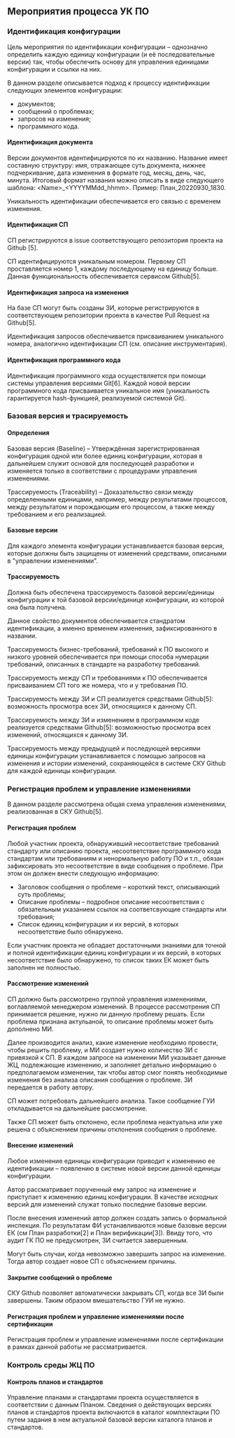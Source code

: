 ## Мероприятия процесса УК ПО

### Идентификация конфигурации

Цель мероприятия по идентификации конфигурации – однозначно определить каждую единицу конфигурации (и её последовательные версии) так, чтобы обеспечить основу для управления единицами конфигурации и ссылки на них.

В данном разделе описывается подход к процессу идентификации следующих элементов конфигурации:

-   документов;
-   сообщений о проблемах;
-   запросов на изменения;
-   программного кода.

#### Идентификация документа

Версии документов идентифицируются по их названию. Название имеет составную структуру: имя, отражающее суть документа, нижнее подчеркивание, дата изменения в формате год, месяц, день, час, минута. Итоговый формат названия можно описать в виде следующего шаблона: \<Name\>\_\<YYYYMMdd_hhmm\>. Пример: План_20220930_1830.

Уникальность идентификации обеспечивается его связью с временем изменения.

#### Идентификация СП

СП регистрируются в issue соответствующего репозитория проекта на Github [5].

СП идентифицируются уникальным номером. Первому СП проставляется номер 1, каждому последующему на единицу больше. Данная функциональность обеспечивается сервисом Github[5].

#### Идентификация запроса на изменения

На базе СП могут быть созданы ЗИ, которые регистрируются в соответствующем репозитории проекта в качестве Pull Request на Github[5].

Идентификация запросов обеспечивается присваиванием уникального номера, аналогично идентификации СП (см. описание инструментария).

#### Идентификация программного кода

Идентификация программного кода осуществляется при помощи системы управления версиями Git[6]. Каждой новой версии программного кода присваивается уникальное имя (уникальность гарантируется hash-функцией, реализуемой системой Git).

### Базовая версия и трасируемость

#### Определения

Базовая версия (Baseline) – Утверждённая зарегистрированная конфигурация одной или более единиц конфигурации, которая в дальнейшем служит основой для последующей разработки и изменяется только в соответствии с процедурами управления изменениями.

Трассируемость (Traceability) – Доказательство связи между определенными единицами, например, между результатами процессов, между результатом и порождающим его процессом, а также между требованием и его реализацией.

#### Базовые версии

Для каждого элемента конфигурации устанавливается базовая версия, которые должны быть защищены от изменений средствами, описаными в "управлении изменениями".

#### Трассируемость

Должна быть обеспечена трассируемость базовой версии/единицы конфигурации к той базовой версии/единице конфигурации, из которой она была получена.

Данное свойство документов обеспечивается стандратом идентификации, а именно временем изменения, зафиксированного в названии.

Трассируемость бизнес-требований, требований к ПО высокого и низкого уровней обеспечивается при помощи способа нумерации требований, описанных в стандарте на разработку требований.

Трассируемость между СП и требованиями к ПО обеспечивается присваиванием СП того же номера, что и у требования ПО.

Трассируемость между ЗИ и СП реализуется средствами Github[5]: возможность просмотра всех ЗИ, относящихся к данному СП.

Трассируемость между ЗИ и изменением в программном коде реализуется средствами Github[5]: возможностью просмотра всех изменений, относящихся к данному ЗИ.

Трассируемость между предыдущей и последующей версиями единицы конфигурации устанавливается с помощью запросов на изменения и истории изменений, сохраняющейся в системе СКУ Github для каждой единицы конфигурации.

### Регистрация проблем и управление изменениями

В данном разделе рассмотрена общая схема управления изменениями, реализованная в СКУ Github[5].

#### Регистрация проблем

Любой участник проекта, обнаруживший несоответствие требований стандарту или описанию проекта, несоответствие программного кода стандартам или требованиям и ненормальную работу ПО и т.п., обязан зафиксировать это несоответствие в виде сообщения о проблеме. При этом он должен внести следующую информацию:

-   Заголовок сообщения о проблеме – короткий текст, описывающий суть проблемы;
-   Описание проблемы – подробное описание несоответствия с обязательным указанием ссылок на соответсвующие стандарты или требования;
-   Список единиц конфигурации и их версий, в которых несоответствие было обнаружено.

Если участник проекта не обладает достаточными знаниями для точной и полной идентификации единиц конфигурации и их версий, в которых несоответствие было обнаружено, то список таких ЕК может быть заполнен не полностью.

#### Рассмотрение изменений

СП должно быть рассмотрено группой управления изменениями, воглавляемой менеджером изменений. В процессе рассмотрения СП принимается решение, нужно ли данную проблему решать. Если проблема признана актульаной, то описание проблемы может быть дополнено МИ.

Далее производится анализ, какие изменение необходимо провести, чтобы решить проблему, и МИ создает нужно количество ЗИ с привязкой к СП. В каждом запросе на изменении МИ указывает данные ЖЦ, подлежающие изменению, и заполняет детально информацию о предполагаемом изменении, так чтобы автор смог понять необходимые изменения без анализа описания сообщения о проблеме. ЗИ передается в работу автору.

СП может потребовать дальнейшего анализа. Такое сообщение ГУИ откладывается на дальнейшее рассмотрение.

Также СП может быть отклонено, если проблема неактуальна или уже решена с объяснением причины отклонения сообщения о проблеме.

#### Внесение изменений

Любое изменение единицы конфигурации приводит к изменению ее идентификации – появлению в системе новой версии данной единицы конфигурации.

Автор рассматривает порученный ему запрос на изменение и приступает к изменению единиц конфигурации. В качестве исходных версий для изменений служат только последние базовые версии.

После внесения изменений автор должен создать запись о формальной инспекция. По результатам ФИ устанавливаются новые базовые версии ЕК (см План разработки[2] и План верификации[3]). Ввиду того, что аудит ГК ПО не предусмотрен, ЗИ считается завершенным.

Могут быть случаи, когда невозможно завершить запрос на изменение. Тогда автор создает новое СП с объяснением причины.

#### Закрытие сообщений о проблеме

СКУ Github позволяет автоматически закрывать СП, когда все ЗИ были завершены. Таким образом вмешательство ГУИ не нужно.

#### Регистрация проблем и управление изменениями после сертификации

Регистрация проблем и управление изменениями после сертификации в рамках данной работы не рассматривается.

### Контроль среды ЖЦ ПО

#### Контроль планов и стандартов

Управление планами и стандартами проекта осуществляется в соответствии с данным Планом. Сведения о действующих версиях планов и стандартов проекта включаются в каталог комплектации ПО путем задания в нем актуальной базовой версии каталога планов и стандартов.
